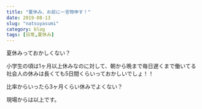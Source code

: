 ```yaml
---
title: "夏休み、お前に一言物申す！"
date: 2019-08-13
slug: "natsuyasumi"
category: blog
tags: [日常,夏休み]
---
```

<p>夏休みっておかしくない？</p>

<p>小学生の頃は1ヶ月以上休みなのに対して、朝から晩まで毎日遅くまで働いてる社会人の休みは長くても5日間くらいっておかしいでしょ！！</p>

<p>比率からいったら3ヶ月くらい休みでよくない？</p>

<p>現場からは以上です。</p>

